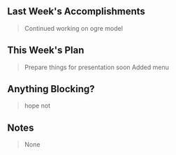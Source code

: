 ## Last Week's Accomplishments

> Continued working on ogre model

## This Week's Plan

> Prepare things for presentation soon
> Added menu

## Anything Blocking?

> hope not

## Notes

> None
